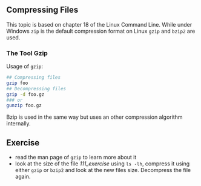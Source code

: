 ## Compressing Files
This topic is based on chapter 18 of the Linux Command Line.
While under Windows `zip` is the default compression format on Linux `gzip` and `bzip2` are used.

### The Tool Gzip
Usage of `gzip`:

~~~~ bash
## Compressing files
gzip foo
## Decompressing files
gzip -d foo.gz
### or
gunzip foo.gz
~~~~

Bzip is used in the same way but uses an other compression algorithm internally.

## Exercise
- read the man page of `gzip` to learn more about it
- look at the size of the file *111_exercise* using `ls -lh`, compress it using either `gzip` or `bzip2` and look at the new files size. Decompress the file again.
